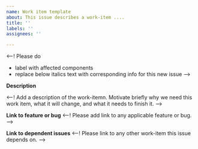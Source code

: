 ```yaml
---
name: Work item template
about: This issue describes a work-item ....
title: ''
labels: ''
assignees: ''

---
```

<--!
  Please do
  - label with affected components
  - replace below italics text with corresponding info for this new issue
-->

**Description**

<--!
  Add a description of the work-itemn. Motivate briefly why we need this work item, what it will change, and what it needs to finish it.
-->

**Link to feature or bug**
<--!
  Please add link to any applicable feature or bug.
-->

**Link to dependent issues**
<--! 
  Please link to any other work-item this issue depends on.
-->
